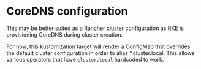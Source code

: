 # CoreDNS configuration

This may be better suited as a Rancher cluster configuration as RKE is provisioning CoreDNS during cluster creation.

For now, this kustomization target will render a ConfigMap that overrides the default cluster configuration in order to alias *.cluster.local.  This allows various operators that have `cluster.local` hardcoded to work.